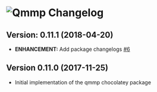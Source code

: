 # ![Qmmp Changelog](https://img.shields.io/badge/Qmmp-Package%20Changelog-blue.svg?style=for-the-badge)

## Version: 0.11.1 (2018-04-20)
- **ENHANCEMENT:** Add package changelogs [#6](https://github.com/AdmiringWorm/chocolatey-packages/issues/6)

## Version 0.11.0 (2017-11-25)
- Initial implementation of the qmmp chocolatey package
